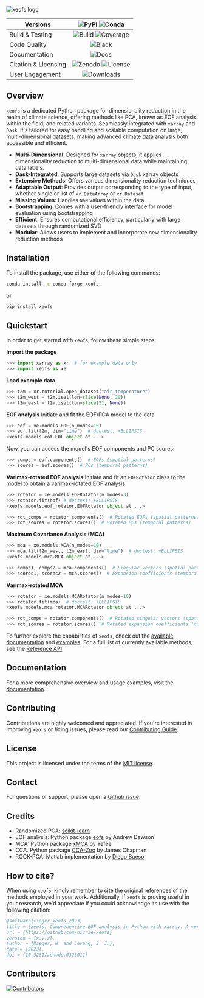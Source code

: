 ![xeofs logo](docs/logos/xeofs_logo.png)

| Versions                   | ![PyPI](https://img.shields.io/pypi/v/xeofs) ![Conda](https://img.shields.io/conda/vn/conda-forge/xeofs) |
|----------------------------|:---------------------------------------------------------------------------------------------:|
| Build & Testing            | ![Build](https://img.shields.io/github/actions/workflow/status/nicrie/xeofs/ci.yml?branch=main) ![Coverage](https://codecov.io/gh/nicrie/xeofs/branch/main/graph/badge.svg?token=8040ZDH6U7) |
| Code Quality               | ![Black](https://img.shields.io/badge/code%20style-black-000000.svg)                           |
| Documentation              | ![Docs](https://readthedocs.org/projects/xeofs/badge/?version=latest)                          |
| Citation & Licensing       | ![Zenodo](https://zenodo.org/badge/DOI/10.5281/zenodo.6323012.svg) ![License](https://img.shields.io/pypi/l/xeofs) |
| User Engagement            | ![Downloads](https://img.shields.io/pypi/dw/xeofs)                                          |

## Overview

`xeofs` is a dedicated Python package for dimensionality reduction in the realm of climate science, offering methods like PCA, known as EOF analysis within the field, and related variants. Seamlessly integrated with `xarray` and `Dask`, it's tailored for easy handling and scalable computation on large, multi-dimensional datasets, making advanced climate data analysis both accessible and efficient.

- **Multi-Dimensional**: Designed for `xarray` objects, it applies dimensionality reduction to multi-dimensional data while maintaining data labels.
- **Dask-Integrated**: Supports large datasets via `Dask` xarray objects
- **Extensive Methods**: Offers various dimensionality reduction techniques
- **Adaptable Output**: Provides output corresponding to the type of input, whether single or list of `xr.DataArray` or `xr.Dataset`
- **Missing Values**: Handles `NaN` values within the data
- **Bootstrapping**: Comes with a user-friendly interface for model evaluation using bootstrapping
- **Efficient**: Ensures computational efficiency, particularly with large datasets through randomized SVD
- **Modular**: Allows users to implement and incorporate new dimensionality reduction methods

## Installation

To install the package, use either of the following commands:

```bash
conda install -c conda-forge xeofs
```

or

```bash
pip install xeofs
```

## Quickstart

In order to get started with `xeofs`, follow these simple steps:

**Import the package**
    
```python
>>> import xarray as xr  # for example data only
>>> import xeofs as xe

```

**Load example data**

```python
>>> t2m = xr.tutorial.open_dataset("air_temperature")
>>> t2m_west = t2m.isel(lon=slice(None, 20))
>>> t2m_east = t2m.isel(lon=slice(21, None))

```

**EOF analysis**
Initiate and fit the EOF/PCA model to the data

```python
>>> eof = xe.models.EOF(n_modes=10)
>>> eof.fit(t2m, dim="time")  # doctest: +ELLIPSIS
<xeofs.models.eof.EOF object at ...>

```
Now, you can access the model's EOF components and PC scores:

```py
>>> comps = eof.components()  # EOFs (spatial patterns)
>>> scores = eof.scores()  # PCs (temporal patterns)

```

**Varimax-rotated EOF analysis**
Initiate and fit an `EOFRotator` class to the model to obtain a varimax-rotated EOF analysis

```python
>>> rotator = xe.models.EOFRotator(n_modes=3)
>>> rotator.fit(eof) # doctest: +ELLIPSIS
<xeofs.models.eof_rotator.EOFRotator object at ...>

>>> rot_comps = rotator.components()  # Rotated EOFs (spatial patterns)
>>> rot_scores = rotator.scores()  # Rotated PCs (temporal patterns)

```

**Maximum Covariance Analysis (MCA)**

```python
>>> mca = xe.models.MCA(n_modes=10)
>>> mca.fit(t2m_west, t2m_east, dim="time")  # doctest: +ELLIPSIS
<xeofs.models.mca.MCA object at ...>

>>> comps1, comps2 = mca.components()  # Singular vectors (spatial patterns)
>>> scores1, scores2 = mca.scores()  # Expansion coefficients (temporal patterns)
```

**Varimax-rotated MCA**

```python
>>> rotator = xe.models.MCARotator(n_modes=10)
>>> rotator.fit(mca)  # doctest: +ELLIPSIS
<xeofs.models.mca_rotator.MCARotator object at ...>

>>> rot_comps = rotator.components()  # Rotated singular vectors (spatial patterns)
>>> rot_scores = rotator.scores()  # Rotated expansion coefficients (temporal patterns)
```

To further explore the capabilities of `xeofs`, check out the [available documentation](https://xeofs.readthedocs.io/en/latest/) and [examples](https://xeofs.readthedocs.io/en/latest/auto_examples/index.html).
For a full list of currently available methods, see the [Reference API](https://xeofs.readthedocs.io/en/latest/api.html).

## Documentation

For a more comprehensive overview and usage examples, visit the [documentation](https://xeofs.readthedocs.io/en/latest/).

## Contributing

Contributions are highly welcomed and appreciated. If you're interested in improving `xeofs` or fixing issues, please read our [Contributing Guide](https://xeofs.readthedocs.io/en/latest/overview_3_contributing.html).

## License

This project is licensed under the terms of the [MIT license](https://github.com/nicrie/xeofs/blob/main/LICENSE).

## Contact

For questions or support, please open a [Github issue](https://github.com/nicrie/xeofs/issues).

## Credits

- Randomized PCA: [scikit-learn](https://scikit-learn.org/stable/)
- EOF analysis: Python package [eofs](https://github.com/ajdawson/eofs) by Andrew Dawson
- MCA: Python package [xMCA](https://github.com/Yefee/xMCA) by Yefee
- CCA: Python package [CCA-Zoo](https://github.com/jameschapman19/cca_zoo) by James Chapman
- ROCK-PCA: Matlab implementation by [Diego Bueso](https://github.com/DiegoBueso/ROCK-PCA)

## How to cite?

When using `xeofs`, kindly remember to cite the original references of the methods employed in your work. Additionally, if `xeofs` is proving useful in your research, we'd appreciate if you could acknowledge its use with the following citation:

```bibtex
@software{rieger_xeofs_2023,
title = {xeofs: Comprehensive EOF analysis in Python with xarray: A versatile, multidimensional, and scalable tool for advanced climate data analysis},
url = {https://github.com/nicrie/xeofs}
version = {x.y.z},
author = {Rieger, N. and Levang, S. J.},
date = {2023},
doi = {10.5281/zenodo.6323011}
```

## Contributors

[![Contributors](https://contrib.rocks/image?repo=nicrie/xeofs)](https://github.com/nicrie/xeofs/graphs/contributors)
